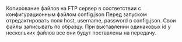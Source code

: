Копирование файлов на FTP сервер в соответствии с конфигурационным файлом config.json 
Перед запуском отредактировать поля host, username, password в config.json.
Свои файлы записывать по образцу. 
При выставлении одинаковых id у нескольких файлов все они будут поставлены на передачу.
